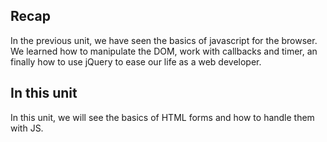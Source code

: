 ## Recap

In the previous unit, we have seen the basics of javascript for the browser. We learned how to manipulate the DOM, work with callbacks and timer, an finally how to use jQuery to ease our life as a web developer.

## In this unit

In this unit, we will see the basics of HTML forms and how to handle them with JS.